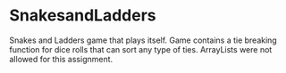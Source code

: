 # SnakesandLadders
Snakes and Ladders game that plays itself. Game contains a tie breaking function for dice rolls that can sort any type of ties. ArrayLists were not allowed for this assignment.
